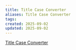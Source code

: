 ```yaml
---
title: Title Case Converter
aliases: Title Case Converter
tags:
created: 2025-09-02
updated: 2025-09-02
---
```


[Title Case Converter](https://titlecaseconverter.com/)